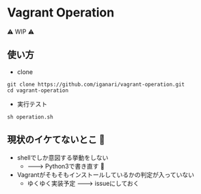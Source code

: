 # Vagrant Operation

:warning: WIP :warning:

## 使い方

+ clone

```
git clone https://github.com/iganari/vagrant-operation.git
cd vagrant-operation
```

+ 実行テスト

```
sh operation.sh
```

## 現状のイケてないとこ :no_good:

+ shellでしか意図する挙動をしない
    + ---> Python3で書き直す :snake:
+ Vagrantがそもそもインストールしているかの判定が入っていない
    + ゆくゆく実装予定 ---> issueにしておく

